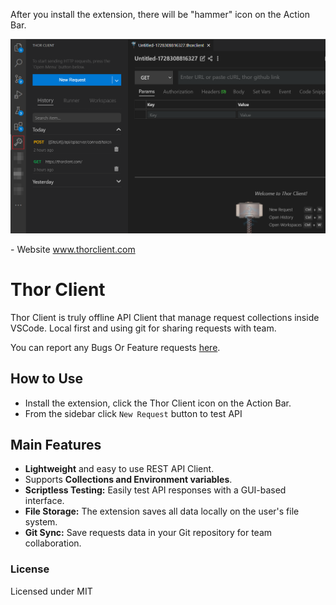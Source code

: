After you install the extension, there will be "hammer" icon on the Action Bar.
<p align="center">
  <img src="media/sidebar-getting-started.png" />
</p>
- Website <a href="https://thorclient.com/" target="_blank">www.thorclient.com</a>

# Thor Client
Thor Client is truly offline API Client that manage request collections inside VSCode.
Local first and using git for sharing requests with team.

You can report any Bugs Or Feature requests [here](https://github.com/thorclient/thor-client-support/issues).

## How to Use

- Install the extension, click the Thor Client icon on the Action Bar.
- From the sidebar click `New Request` button to test API

## Main Features

- **Lightweight** and easy to use REST API Client.
- Supports **Collections and Environment variables**.
- **Scriptless Testing:** Easily test API responses with a GUI-based interface.
- **File Storage:** The extension saves all data locally on the user's file system.
- **Git Sync:** Save requests data in your Git repository for team collaboration.


### License
Licensed under MIT
